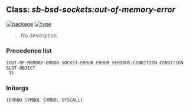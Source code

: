 ## Class: ***sb-bsd-sockets:out-of-memory-error***
[![package](https://img.shields.io/badge/Package-SB--BSD--SOCKETS-5f9ea0.svg?style=social&colorA=999999)](../) [![type](https://img.shields.io/badge/Type-Class-5f9ea0.svg?style=social&colorA=999999)](../#class) 

> No description.

### Precedence list
```
(OUT-OF-MEMORY-ERROR SOCKET-ERROR ERROR SERIOUS-CONDITION CONDITION SLOT-OBJECT
 T)
```
### Initargs
```
(ERRNO SYMBOL SYMBOL SYSCALL)
```
